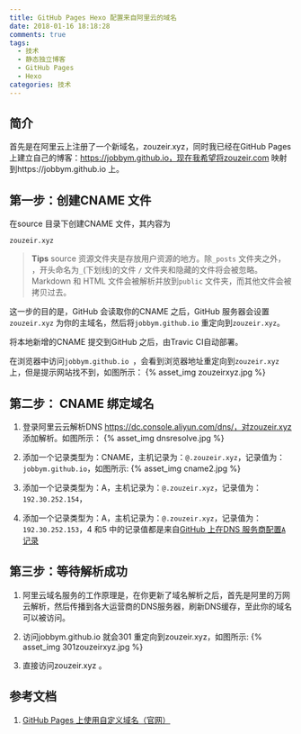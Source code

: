 ```yaml
---
title: GitHub Pages Hexo 配置来自阿里云的域名
date: 2018-01-16 18:18:28
comments: true
tags:
  - 技术
  - 静态独立博客
  - GitHub Pages
  - Hexo
categories: 技术
---
```


## 简介

首先是在阿里云上注册了一个新域名，zouzeir.xyz，同时我已经在GitHub Pages 上建立自己的博客：https://jobbym.github.io，现在我希望将zouzeir.com 映射到https://jobbym.github.io 上。

<!--more-->

## 第一步：创建CNAME 文件

在source 目录下创建CNAME 文件，其内容为

```
zouzeir.xyz
```

> **Tips**
> source 资源文件夹是存放用户资源的地方。除`_posts` 文件夹之外， ，开头命名为`_`(下划线)的文件 `/` 文件夹和隐藏的文件将会被忽略。Markdown 和 HTML 文件会被解析并放到`public` 文件夹，而其他文件会被拷贝过去。

这一步的目的是，GitHub 会读取你的CNAME 之后，GitHub 服务器会设置`zouzeir.xyz` 为你的主域名，然后将`jobbym.github.io` 重定向到`zouzeir.xyz`。

将本地新增的CNAME 提交到GitHub 之后，由Travic CI自动部署。

在浏览器中访问`jobbym.github.io `，会看到浏览器地址重定向到`zouzeir.xyz` 上，但是提示网站找不到，如图所示：
{% asset_img zouzeirxyz.jpg %}

## 第二步： CNAME 绑定域名

1. 登录阿里云云解析DNS https://dc.console.aliyun.com/dns/，对zouzeir.xyz 添加解析。如图所示：
{% asset_img dnsresolve.jpg %}

2. 添加一个记录类型为：CNAME，主机记录为：`@.zouzeir.xyz`，记录值为：`jobbym.github.io`，如图所示:
{% asset_img cname2.jpg %}

3. 添加一个记录类型为：A，主机记录为：`@.zouzeir.xyz`，记录值为：`192.30.252.154`，
4. 添加一个记录类型为：A，主机记录为：`@.zouzeir.xyz`，记录值为：`192.30.252.153`，4 和5 中的记录值都是来自[GitHub 上在DNS 服务商配置`A` 记录](https://help.github.com/articles/setting-up-an-apex-domain/)

## 第三步：等待解析成功

1. 阿里云域名服务的工作原理是，在你更新了域名解析之后，首先是阿里的万网云解析，然后传播到各大运营商的DNS服务器，刷新DNS缓存，至此你的域名可以被访问。
2. 访问jobbym.github.io 就会301 重定向到zouzeir.xyz，如图所示:
{% asset_img 301zouzeirxyz.jpg %}

3. 直接访问zouzeir.xyz 。

## 参考文档

1. [GitHub Pages 上使用自定义域名（官网）](https://help.github.com/articles/using-a-custom-domain-with-github-pages/)
